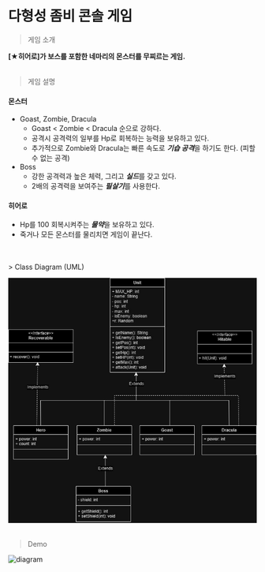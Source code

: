 # 다형성 좀비 콘솔 게임

> 게임 소개

**[★히어로]가 보스를 포함한 네마리의 몬스터를 무찌르는 게임.**
<br>
<br>
> 게임 설명
#### 몬스터
- Goast, Zombie, Dracula
  - Goast < Zombie < Dracula 순으로 강하다. 
  - 공격시 공격력의 일부를 Hp로 회복하는 능력을 보유하고 있다.
  - 추가적으로 Zombie와 Dracula는 빠른 속도로 ***기습 공격***을 하기도 한다. (피할 수 없는 공격)
- Boss 
  - 강한 공격력과 높은 체력, 그리고 ***실드***를 갖고 있다.
  - 2배의 공격력을 보여주는 ***필살기***를 사용한다.

#### 히어로
- Hp를 100 회복시켜주는 ***물약***을 보유하고 있다.<br>
- 죽거나 모든 몬스터를 물리치면 게임이 끝난다.<br>
<br>
<br>
> Class Diagram (UML)

![diagram](images/diagram_black.jpg)
<br>
<br>
> Demo

![diagram](images/zombieGame_demo.gif)
